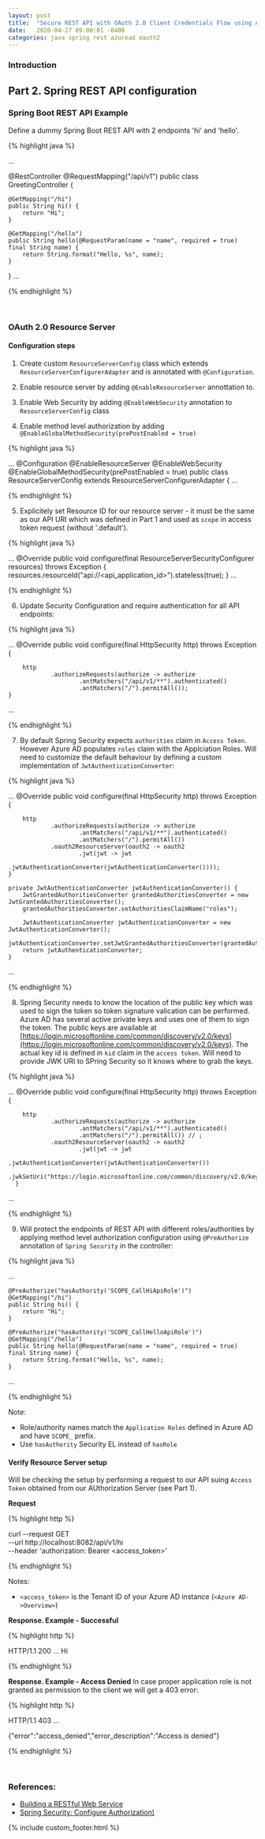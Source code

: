 ```yaml
---
layout: post
title:  "Secure REST API with OAuth 2.0 Client Credentials Flow using Azure AD."
date:   2020-04-27 09:00:01 -0400
categories: java spring rest azuread oauth2
---
```

### Introduction


## Part 2. Spring REST API configuration

### Spring Boot REST API Example

Define a dummy Spring Boot REST API with 2 endpoints 'hi' and 'hello'.

{% highlight java %}

...

@RestController
@RequestMapping("/api/v1")
public class GreetingController {

    @GetMapping("/hi")
    public String hi() {
        return "Hi";
    }

    @GetMapping("/hello")
    public String hello(@RequestParam(name = "name", required = true)
    final String name) {
        return String.format("Hello, %s", name);
    }
}
...

{% endhighlight %}


<br/>

### OAuth 2.0 Resource Server

#### Configuration steps

1.  Create custom `ResourceServerConfig` class which extends `ResourceServerConfigurerAdapter` and is annotated with `@Configuration`.

2. Enable resource server by adding `@EnableResourceServer` annottation to. 

3. Enable Web Security by adding `@EnableWebSecurity` annotation to `ResourceServerConfig` class

4. Enable method level authorization by adding `@EnableGlobalMethodSecurity(prePostEnabled = true)`

{% highlight java %}

...
@Configuration
@EnableResourceServer
@EnableWebSecurity
@EnableGlobalMethodSecurity(prePostEnabled = true)
public class ResourceServerConfig extends ResourceServerConfigurerAdapter {
  ...

{% endhighlight %}

5. Explicitely set Resource ID for our resource server - it must be the same as our API URI which was defined in Part 1 and used as `scope` in access token request (without '.default').

{% highlight java %}

...
    @Override
    public void configure(final ResourceServerSecurityConfigurer resources) throws Exception {
        resources.resourceId("api://<api_application_id>").stateless(true);
    }
  ...

{% endhighlight %}

6. Update Security Configuration and require authentication for all API endpoints:

{% highlight java %}

...
    @Override
    public void configure(final HttpSecurity http) throws Exception {

        http
                .authorizeRequests(authorize -> authorize
                        .antMatchers("/api/v1/**").authenticated()
                        .antMatchers("/").permitAll());
    }

...

{% endhighlight %}

7. By default Spring Security expects `authorities` claim in `Access Token`. However Azure AD populates `roles` claim with the Applciation Roles. Will need to customize the default behaviour by defining a custom implementation of `JwtAuthenticationConverter`:


{% highlight java %}

...
    @Override
    public void configure(final HttpSecurity http) throws Exception {

        http
                .authorizeRequests(authorize -> authorize
                        .antMatchers("/api/v1/**").authenticated()
                        .antMatchers("/").permitAll())
                .oauth2ResourceServer(oauth2 -> oauth2
                        .jwt(jwt -> jwt
                                .jwtAuthenticationConverter(jwtAuthenticationConverter())));
    }

    private JwtAuthenticationConverter jwtAuthenticationConverter() {
        JwtGrantedAuthoritiesConverter grantedAuthoritiesConverter = new JwtGrantedAuthoritiesConverter();
        grantedAuthoritiesConverter.setAuthoritiesClaimName("roles");

        JwtAuthenticationConverter jwtAuthenticationConverter = new JwtAuthenticationConverter();
        jwtAuthenticationConverter.setJwtGrantedAuthoritiesConverter(grantedAuthoritiesConverter);
        return jwtAuthenticationConverter;
    }
  ...

{% endhighlight %}

8. Spring Security needs to know the location of the public key which was used to sign the token so token signature valication can be performed. Azure AD has several active private keys and uses one of them to sign the token. The public keys are available at [https://login.microsoftonline.com/common/discovery/v2.0/keys](https://login.microsoftonline.com/common/discovery/v2.0/keys). The actual key id is defined in `kid` claim in the `access token`. Will need to provide JWK URI to SPring  Security so it knows where to grab the keys.

{% highlight java %}

...
   @Override
    public void configure(final HttpSecurity http) throws Exception {

        http
                .authorizeRequests(authorize -> authorize
                        .antMatchers("/api/v1/**").authenticated()
                        .antMatchers("/").permitAll()) // ;
                .oauth2ResourceServer(oauth2 -> oauth2
                        .jwt(jwt -> jwt
                                .jwtAuthenticationConverter(jwtAuthenticationConverter())
                                .jwkSetUri("https://login.microsoftonline.com/common/discovery/v2.0/keys")));
      }

...

{% endhighlight %}

9. Will protect the endpoints of REST API with different roles/authorities by applying method level authorization configuration using `@PreAuthorize` annotation of `Spring Security` in the controller:

{% highlight java %}

...

    @PreAuthorize("hasAuthority('SCOPE_CallHiApiRole')")
    @GetMapping("/hi")
    public String hi() {
        return "Hi";
    }

    @PreAuthorize("hasAuthority('SCOPE_CallHelloApiRole')")
    @GetMapping("/hello")
    public String hello(@RequestParam(name = "name", required = true)
    final String name) {
        return String.format("Hello, %s", name);
    }

...

{% endhighlight %}

Note:
 - Role/authority names match the `Application Roles` defined in Azure AD and have `SCOPE_` prefix.
 - Use `hasAuthority` Security EL instead of `hasRole`


#### Verify Resource Server setup

Will be checking the setup by performing a request to our API suing `Access Token` obtained from our AUthorization Server (see Part 1).

<b>Request</b>

{% highlight http %}

curl --request GET \
  --url http://localhost:8082/api/v1/hi \
  --header 'authorization: Bearer <access_token>'

{% endhighlight %}

Notes:
- `<access_token>` is the Tenant ID of your Azure AD instance (`<Azure AD->Overview>`)

<b>Response. Example - Successful</b>

{% highlight http %}

HTTP/1.1 200 
...
Hi

{% endhighlight %}


<b>Response. Example - Access Denied</b>
In case proper application role is not granted as permission to the client we will get a 403 error:

{% highlight http %}

HTTP/1.1 403 
...

{"error":"access_denied","error_description":"Access is denied"}

{% endhighlight %}

<br />

### References:
* [Building a RESTful Web Service](https://spring.io/guides/gs/rest-service/)
* [Spring Security: Configure Authorization)](https://docs.spring.io/spring-security/site/docs/current/reference/html5/#oauth2resourceserver-jwt-authorization)

 
 {% include custom_footer.html %}